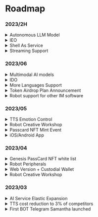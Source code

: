 # Roadmap

### 2023/2H

<details>

<summary>Autonomous LLM Model</summary>

Already on the way

Support for feeding your own fine-tuning data, making your BOT fully meet your expectations🤗

Lifetime memory storage

Internet connection and API access capabilities!

Fewer restrictions

</details>

<details>

<summary>IEO</summary>



</details>

<details>

<summary>Shell As Service</summary>

Underlying capabilities open, embeddable in any third-party application

</details>

<details>

<summary>Streaming Support</summary>

Zero-latency voice conversation experience

</details>

### 2023/06

<details>

<summary>Multimodal AI models</summary>



</details>

<details>

<summary>IDO</summary>



</details>

<details>

<summary>More Languages Support</summary>



</details>

<details>

<summary>Token Airdrop Plan Announcement</summary>



</details>

<details>

<summary>Robot support for other IM software</summary>

MyShell.ai's Creative Workshop will support robot deployment to other social platforms, and users can bind their social accounts. Through the bound social accounts, membership benefits can be extended to robots on social media. It is expected to support platforms such as Telegram and Discord.

</details>

### 2023/05

<details>

<summary>TTS Emotion Control</summary>

The BOT's voice will contain richer emotional differences, and this feature will enter the public testing phase in May.

</details>

<details>

<summary>Robot Creative Workshop</summary>



</details>

<details>

<summary>Passcard NFT Mint Event</summary>



</details>

<details>

<summary>iOS/Android App</summary>



</details>

### 2023/04

<details>

<summary>Genesis PassCard NFT white list</summary>



</details>

<details>

<summary>Robot Peripherals</summary>

* Twitter space AMA bot
* KOL bot
* Vitalik bot

</details>

<details>

<summary>Web Version + Custodial Wallet</summary>



</details>

<details>

<summary>Robot Creative Workshop</summary>



</details>

### 2023/03

<details>

<summary>AI Service Elastic Expansion</summary>



</details>

<details>

<summary>TTS cost reduction to 3% of competitors</summary>

With the influx of users, our daily voice interaction volume quickly exceeded 100,000. In three weeks, we intensively optimized our self-developed TTS model, reducing its cost by 97% compared to Microsoft's TTS API cost, and supporting rapid cloning of 1-5 minute voice samples.

</details>

<details>

<summary>First BOT Telegram Samantha launched</summary>

On 03/07, we launched our first Bot Samantha on Telegram.

</details>